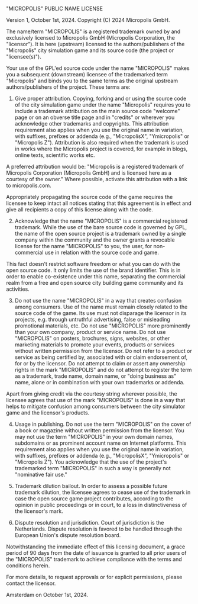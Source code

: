 "MICROPOLIS" PUBLIC NAME LICENSE

Version 1, October 1st, 2024. Copyright (C) 2024 Micropolis GmbH.

The name/term "MICROPOLIS" is a registered trademark owned by and
exclusively licensed to Micropolis GmbH (Micropolis Corporation, the
"licensor"). It is here (upstream) licensed to the authors/publishers of
the "Micropolis" city simulation game and its source code (the project or
"licensee(s)").

Your use of the GPL'ed source code under the name "MICROPOLIS" makes you a
subsequent (downstream) licensee of the trademarked term "Micropolis" and
binds you to the same terms as the original upstream authors/publishers
of the project. These terms are:

1. Give proper attribution.  Copying, forking and or using the source code
of the city simulation game under the name "Micropolis" requires you to
include a trademark attribution on the main source code "welcome" page or
on an obverse title page and in "credits" or wherever you acknowledge
other trademarks and copyrights. This attribution requirement also
applies when you use the original name in variation, with suffixes,
prefixes or addenda (e.g., "MicropolisX", "Ymicropolis" or "Micropolis
Z"). Attribution is also required when the trademark is used in works
where the Micropolis project is covered, for example in blogs, online
texts, scientific works etc.

A preferred attribution would be: "Micropolis is a registered trademark
of Micropolis Corporation (Micropolis GmbH) and is licensed here as a
courtesy of the owner."
Where possible, activate this attribution with a link to micropolis.com.

Appropriately propagating the source code of the game requires the
licensee to keep intact all notices stating that this agreement is in
effect and give all recipients a copy of this license along with the code.

2. Acknowledge that the name "MICROPOLIS" is a commercial registered
trademark.  While the use of the bare source code is governed by GPL,
the name of the open source project is a trademark owned by a single
company within the community and the owner grants a revocable license
for the name "MICROPOLIS" to you, the user, for non-commercial use in
relation with the source code and game.

This fact doesn't restrict software freedom or what you can do with
the open source code. It only limits the use of the brand identifier.
This is in order to enable co-existence under this name, separating the
commercial realm from a free and open source city building game community
and its activities.

3. Do not use the name "MICROPOLIS" in a way that creates confusion
among consumers.  Use of the name must remain closely related to the
source code of the game. Its use must not disparage the licensor in
its projects, e.g. through untruthful advertising, false or misleading
promotional materials, etc. Do not use "MICROPOLIS" more prominently
than your own company, product or service name. Do not use "MICROPOLIS"
on posters, brochures, signs, websites, or other marketing materials to
promote your events, products or services without written permission from
the licensor. Do not refer to a product or service as being certified by,
associated with or claim endorsement of, for or by the licensor. Do not
attempt to claim or assert any ownership rights in the mark "MICROPOLIS"
and do not attempt to register the term as a trademark, trade name,
domain name, or "doing business as" name, alone or in combination with
your own trademarks or addenda.

Apart from giving credit via the courtesy string wherever possible, the
licensee agrees that use of the mark "MICROPOLIS" is done in a way that
helps to mitigate confusion among consumers between the city simulator
game and the licensor's products.

4. Usage in publishing.  Do not use the term "MICROPOLIS" on the cover
of a book or magazine without written permission from the licensor. You
may not use the term "MICROPOLIS" in your own domain names, subdomains
or as prominent account name on Internet platforms.  This requirement
also applies when you use the original name in variation, with suffixes,
prefixes or addenda (e.g., "MicropolisX", "Ymicropolis" or "Micropolis
Z"). You acknowledge that the use of the project's trademarked term
"MICROPOLIS" in such a way is generally not "nominative fair use."

5. Trademark dilution bailout.  In order to assess a possible future
trademark dilution, the licensee agrees to cease use of the trademark in
case the open source game project contributes, according to the opinion
in public proceedings or in court, to a loss in distinctiveness of the
licensor's mark.

6. Dispute resolution and jurisdiction.  Court of jurisdiction is the
Netherlands. Dispute resolution is favored to be handled through the
European Union's dispute resolution board.

Notwithstanding the immediate effect of this licensing document, a grace
period of 90 days from the date of issuance is granted to all prior
users of the "MICROPOLIS" trademark to achieve compliance with the terms
and conditions herein.

For more details, to request approvals or for explicit permissions,
please contact the licensor.

Amsterdam on October 1st, 2024.
